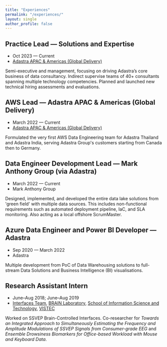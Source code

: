 ```yaml
---
title: "Experiences"
permalink: "/experiences/"
layout: single
author_profile: false
---
```


## Practice Lead — Solutions and Expertise
<ul class="page__meta">
  <li><i class="fas fa-fw fa-calendar-alt" aria-hidden="true"></i> Oct 2023 — Current</li>
  <li><i class="fas fa-fw fa-building" aria-hidden="true"></i> <a href="https://adastracorp.com/leadership">Adastra APAC & Americas (Global Delivery)</a></li>
</ul>

Semi-executive and management, focusing on driving Adastra’s core business of data consultancy. Indirect supervise teams of 40+ consultants spanning multiple technology competencies. Planned and launched new technical hiring assessments and evaluations.

## AWS Lead — Adastra APAC & Americas (Global Delivery)
<ul class="page__meta">
  <li><i class="fas fa-fw fa-calendar-alt" aria-hidden="true"></i> March 2022 — Current</li>
  <li><i class="fas fa-fw fa-building" aria-hidden="true"></i> <a href="https://adastracorp.com/">Adastra APAC & Americas (Global Delivery)</a></li>
</ul>

Formulated the very first AWS Data Engineering team for Adastra Thailand and Adastra India, serving Adastra Group's customers starting from Canada then to Germany.

## Data Engineer Development Lead — Mark Anthony Group (via Adastra)
<ul class="page__meta">
  <li><i class="fas fa-fw fa-calendar-alt" aria-hidden="true"></i> March 2022 — Current</li>
  <li><i class="fas fa-fw fa-building" aria-hidden="true"></i> Mark Anthony Group</li>
</ul>

Designed, implemented, and developed the entire data lake solutions from 'green field' with multiple data sources. This includes non-functional requirements such as automated deployment pipeline, IaC, and SLA monitoring. Also acting as a local offshore ScrumMaster.

## Azure Data Engineer and Power BI Developer — Adastra
<ul class="page__meta">
  <li><i class="fas fa-fw fa-calendar-alt" aria-hidden="true"></i> Sep 2020 — March 2022</li>
  <li><i class="fas fa-fw fa-building" aria-hidden="true"></i> Adastra</li>
</ul>

Multiple development from PoC of Data Warehousing solutions to full-stream Data Solutions and Business Intelligence (BI) visualisations.

## Research Assistant Intern
<ul class="page__meta">
  <li><i class="fas fa-fw fa-calendar-alt" aria-hidden="true"></i> June–Aug 2018; June–Aug 2019</li>
  <li><i class="fas fa-fw fa-university" aria-hidden="true"></i>
    <a href="https://vistec.ist/interfaces/">Interfaces Team</a>,
    <a href="https://brain.vistec.ac.th/">BRAIN Laboratory</a>,
    <a href="https://vistec.ist/">School of Information Science and Technology</a>,
    <a href="https://vistec.ac.th">VISTEC</a>
  </li>
</ul>

Worked on SSVEP Brain-Controlled Interfaces. Co-researcher for <em>Towards an Integrated Approach to Simultaneously Estimating the Frequency and Amplitude Modulations of SSVEP Signals from Consumer-grade EEG</em> and <em>Ensemble Drowsiness Biomarkers for Office-based Workload with Mouse and Keyboard Data</em>.
